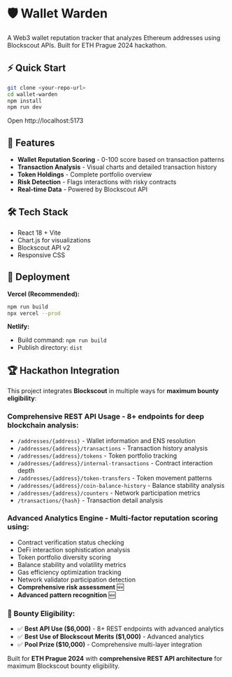 # 🛡️ Wallet Warden

A Web3 wallet reputation tracker that analyzes Ethereum addresses using Blockscout APIs. Built for ETH Prague 2024 hackathon.

## ⚡ Quick Start

```bash
git clone <your-repo-url>
cd wallet-warden
npm install
npm run dev
```

Open http://localhost:5173

## 🌟 Features

- **Wallet Reputation Scoring** - 0-100 score based on transaction patterns
- **Transaction Analysis** - Visual charts and detailed transaction history
- **Token Holdings** - Complete portfolio overview
- **Risk Detection** - Flags interactions with risky contracts
- **Real-time Data** - Powered by Blockscout API

## 🛠️ Tech Stack

- React 18 + Vite
- Chart.js for visualizations
- Blockscout API v2
- Responsive CSS

## 🚀 Deployment

**Vercel (Recommended):**

```bash
npm run build
npx vercel --prod
```

**Netlify:**

- Build command: `npm run build`
- Publish directory: `dist`

## 🏆 Hackathon Integration

This project integrates **Blockscout** in multiple ways for **maximum bounty eligibility**:

### **Comprehensive REST API Usage** - 8+ endpoints for deep blockchain analysis:

- `/addresses/{address}` - Wallet information and ENS resolution
- `/addresses/{address}/transactions` - Transaction history analysis
- `/addresses/{address}/tokens` - Token portfolio tracking
- `/addresses/{address}/internal-transactions` - Contract interaction depth
- `/addresses/{address}/token-transfers` - Token movement patterns
- `/addresses/{address}/coin-balance-history` - Balance stability analysis
- `/addresses/{address}/counters` - Network participation metrics
- `/transactions/{hash}` - Transaction detail analysis

### **Advanced Analytics Engine** - Multi-factor reputation scoring using:

- Contract verification status checking
- DeFi interaction sophistication analysis
- Token portfolio diversity scoring
- Balance stability and volatility metrics
- Gas efficiency optimization tracking
- Network validator participation detection
- **Comprehensive risk assessment** 🆕
- **Advanced pattern recognition** 🆕

### **🎯 Bounty Eligibility:**

- ✅ **Best API Use ($6,000)** - 8+ REST endpoints with advanced analytics
- ✅ **Best Use of Blockscout Merits ($1,000)** - Advanced analytics
- ✅ **Pool Prize ($10,000)** - Comprehensive multi-layer integration

Built for **ETH Prague 2024** with **comprehensive REST API architecture** for maximum Blockscout bounty eligibility.
